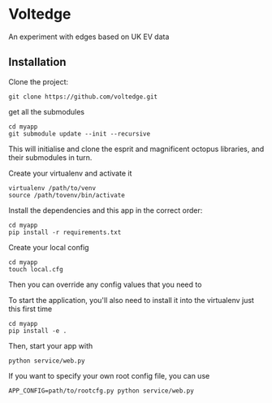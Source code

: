 # Voltedge

An experiment with edges based on UK EV data

## Installation

Clone the project:

    git clone https://github.com/voltedge.git

get all the submodules

    cd myapp
    git submodule update --init --recursive
    
This will initialise and clone the esprit and magnificent octopus libraries, and their submodules in turn.

Create your virtualenv and activate it

    virtualenv /path/to/venv
    source /path/tovenv/bin/activate

Install the dependencies and this app in the correct order:

    cd myapp
    pip install -r requirements.txt
    
Create your local config

    cd myapp
    touch local.cfg

Then you can override any config values that you need to

To start the application, you'll also need to install it into the virtualenv just this first time

    cd myapp
    pip install -e .

Then, start your app with

    python service/web.py

If you want to specify your own root config file, you can use

    APP_CONFIG=path/to/rootcfg.py python service/web.py
    
